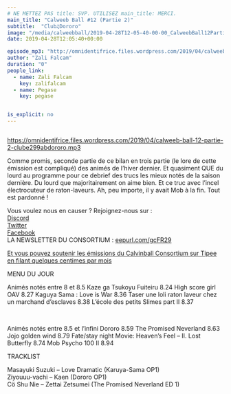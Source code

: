 ```yaml
---
# NE METTEZ PAS title: SVP. UTILISEZ main_title: MERCI.
main_title: "Calweeb Ball #12 (Partie 2)"
subtitle:  "Club♫Dororo"
image: "/media/calweebball/2019-04-28T12-05-40-00-00_CalweebBall12Partie2.jpg"
date: 2019-04-28T12:05:40+00:00

episode_mp3: "http://omnidentifrice.files.wordpress.com/2019/04/calweeb-ball-12-partie-2-clube299abdororo.mp3"
author: "Zali Falcam"
duration: "0"
people_link: 
  - name: Zali Falcam
    key: zalifalcam
  - name: Pegase
    key: pegase


is_explicit: no
---
```


<PodcastHeader/>

<!-- ECRIRE LA DESCRIPTION DE L'EPISODE SOUS CETTE LIGNE -->
<p><img src="https://calvinballradio.files.wordpress.com/2019/04/12-2.jpg" alt=""></p>
<p><a href="https://omnidentifrice.files.wordpress.com/2019/04/calweeb-ball-12-partie-2-clube299abdororo.mp3" rel="nofollow">https://omnidentifrice.files.wordpress.com/2019/04/calweeb-ball-12-partie-2-clube299abdororo.mp3</a></p>
<p>Comme promis, seconde partie de ce bilan en trois partie (le lore de cette émission est compliqué) des animés de l’hiver dernier. Et quasiment QUE du lourd au programme pour ce debrief des trucs les mieux notés de la saison dernière. Du lourd que majoritairement on aime bien. Et ce truc avec l’incel électrocuteur de raton-laveurs. Ah, peu importe, il y avait Mob à la fin. Tout est pardonné !</p>
<p>Vous voulez nous en causer ? Rejoignez-nous sur :<br>
<a href="http://discordapp.com/invite/4RnA9v7" rel="nofollow">Discord</a><br>
<a href="https://twitter.com/Calvinball_FM?lang=fr" rel="nofollow">Twitter</a><br>
<a href="https://www.facebook.com/CalvinballRadio/?ref=bookmarks" rel="nofollow">Facebook</a><br>
LA NEWSLETTER DU CONSORTIUM : <a title="http://eepurl.com/gcFR29" href="https://exit.sc/?url=http%3A%2F%2Feepurl.com%2FgcFR29" rel="nofollow">eepurl.com/gcFR29</a></p>
<p><a href="https://fr.tipeee.com/calvinball" rel="nofollow">Et vous pouvez soutenir les émissions du Calvinball Consortium sur Tipee en filant quelques centimes par mois</a></p>
<p>MENU DU JOUR</p>




<tr>
<td>Animés notés entre 8 et 8.5</td>
</tr>
<tr>
<td>Kaze ga Tsukoyu Fuiteiru 8.24</td>
</tr>
<tr>
<td>High score girl OAV 8.27</td>
</tr>
<tr>
<td>Kaguya Sama : Love is War 8.36</td>
</tr>
<tr>
<td>Taser une loli raton laveur chez un marchand d’esclaves 8.38</td>
</tr>
<tr>
<td>L’école des petits Slimes part II 8.37</td>
</tr>


<p>&nbsp;</p>




<tr>
<td>Animés notés entre 8.5 et l’infini</td>
</tr>
<tr>
<td>Dororo 8.59</td>
</tr>
<tr>
<td>The Promised Neverland 8.63</td>
</tr>
<tr>
<td>Jojo golden wind 8.79</td>
</tr>
<tr>
<td>Fate/stay night Movie: Heaven’s Feel – II. Lost Butterfly 8.74</td>
</tr>
<tr>
<td>Mob Psycho 100 II 8.94</td>
</tr>


<p>TRACKLIST</p>
<p>Masayuki Suzuki – Love Dramatic (Karuya-Sama OP1)<br>
Ziyouuu-vachi – Kaen (Dororo OP1)<br>
Cö Shu Nie – Zettai Zetsumei (The Promised Neverland ED 1)</p>



